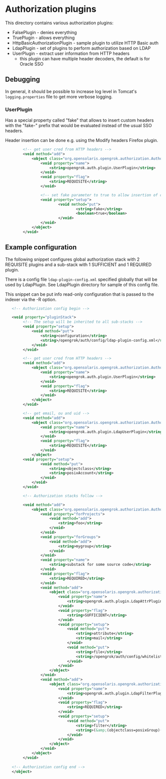 # Authorization plugins

This directory contains various authorization plugins:

  - FalsePlugin - denies everything
  - TruePlugin - allows everything
  - HttpBasicAuthorizationPlugin - sample plugin to utilize HTTP Basic auth
  - LdapPlugin - set of plugins to perform authorization based on LDAP
  - UserPlugin - extract user information from HTTP headers
    - this plugin can have multiple header decoders, the default is for Oracle SSO

## Debugging

In general, it should be possible to increase log level in Tomcat's
`logging.properties` file to get more verbose logging.

### UserPlugin

Has a special property called "fake" that allows to insert custom headers
with the "fake-" prefix that would be evaluated instead of the usual SSO headers.

Header insertion can be done e.g. using the Modify headers Firefox plugin.


```xml
        <!-- get user cred from HTTP headers -->
        <void method="add">
            <object class="org.opensolaris.opengrok.authorization.AuthorizationPlugin">
                <void property="name">
                    <string>opengrok.auth.plugin.UserPlugin</string>
                </void>
                <void property="flag">
                    <string>REQUISITE</string>
                </void>

                <!-- set fake parameter to true to allow insertion of custom headers -->
                <void property="setup">
                        <void method="put">
                                <string>fake</string>
                                <boolean>true</boolean>
                        </void>
                </void>
            </object>
        </void>

```

## Example configuration

The following snippet configures global authorization stack with 2 REQUISITE
plugins and a sub-stack with 1 SUFFICIENT and 1 REQUIRED plugin.

There is a config file `ldap-plugin-config.xml` specified globally that will be
used by LdapPlugin. See LdapPlugin directory for sample of this config file.

This snippet can be put info read-only configuration that is passed to the
indexer via the -R option.


```xml
   <!-- Authorization config begin -->

   <void property="pluginStack">
        <!-- The setup will be inherited to all sub-stacks -->
        <void property="setup">
            <void method="put">
                <string>configuration</string>
                <string>/opengrok/auth/config/ldap-plugin-config.xml</string>
            </void>
        </void>

        <!-- get user cred from HTTP headers -->
        <void method="add">
            <object class="org.opensolaris.opengrok.authorization.AuthorizationPlugin">
                <void property="name">
                    <string>opengrok.auth.plugin.UserPlugin</string>
                </void>
                <void property="flag">
                    <string>REQUISITE</string>
                </void>
            </object>
        </void>

        <!-- get email, ou and uid -->
        <void method="add">
            <object class="org.opensolaris.opengrok.authorization.AuthorizationPlugin">
                <void property="name">
                    <string>opengrok.auth.plugin.LdapUserPlugin</string>
                </void>
                <void property="flag">
                    <string>REQUISITE</string>
                </void>
            </object>
	    <void property="setup">
                <void method="put">
                    <string>objectclass</string>
                    <string>posixAccount</string>
                </void>
            </void>
        </void>

        <!-- Authorization stacks follow -->

        <void method="add">
            <object class="org.opensolaris.opengrok.authorization.AuthorizationStack">
                <void property="forProjects">
                    <void method="add">
                        <string>foo</string>
                    </void>
                </void>
                <void property="forGroups">
                    <void method="add">
                        <string>mygroup</string>
                    </void>
                </void>
                <void property="name">
                    <string>substack for some source code</string>
                </void>
                <void property="flag">
                    <string>REQUIRED</string>
                </void>
                <void method="add">
                    <object class="org.opensolaris.opengrok.authorization.AuthorizationPlugin">
                        <void property="name">
                            <string>opengrok.auth.plugin.LdapAttrPlugin</string>
                        </void>
                        <void property="flag">
                            <string>SUFFICIENT</string>
                        </void>
                        <void property="setup">
                            <void method="put">
                                <string>attribute</string>
                                <string>mail</string>
                            </void>
                            <void method="put">
                                <string>file</string>
                                <string>/opengrok/auth/config/whitelists/mycode-whitelist-mail.txt</string>
                            </void>
                        </void>
                    </object>
                </void>
                <void method="add">
                    <object class="org.opensolaris.opengrok.authorization.AuthorizationPlugin">
                        <void property="name">
                            <string>opengrok.auth.plugin.LdapFilterPlugin</string>
                        </void>
                        <void property="flag">
                            <string>REQUIRED</string>
                        </void>
                        <void property="setup">
                            <void method="put">
                                <string>filter</string>
                                <string>(&amp;(objectclass=posixGroup)(cn=my_src*)(memberUid=%uid%))</string>
                            </void>
                        </void>
                    </object>
                </void>
            </object>
        </void>
 
   <!-- Authorization config end -->
   </object>
```

